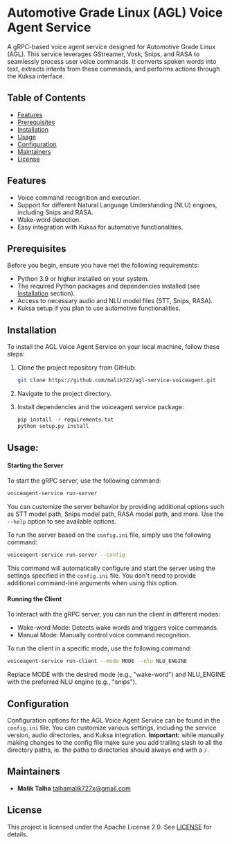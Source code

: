 # Automotive Grade Linux (AGL) Voice Agent Service
A gRPC-based voice agent service designed for Automotive Grade Linux (AGL). This service leverages GStreamer, Vosk, Snips, and RASA to seamlessly process user voice commands. It converts spoken words into text, extracts intents from these commands, and performs actions through the Kuksa interface.

## Table of Contents
- [Features](#features)
- [Prerequisites](#prerequisites)
- [Installation](#installation)
- [Usage](#usage)
- [Configuration](#configuration)
- [Maintainers](#maintainers)
- [License](#license)

## Features
- Voice command recognition and execution.
- Support for different Natural Language Understanding (NLU) engines, including Snips and RASA.
- Wake-word detection.
- Easy integration with Kuksa for automotive functionalities.

## Prerequisites
Before you begin, ensure you have met the following requirements:

- Python 3.9 or higher installed on your system.
- The required Python packages and dependencies installed (see [Installation](#installation) section).
- Access to necessary audio and NLU model files (STT, Snips, RASA).
- Kuksa setup if you plan to use automotive functionalities.

## Installation
To install the AGL Voice Agent Service on your local machine, follow these steps:

1. Clone the project repository from GitHub:

   ```bash
   git clone https://github.com/malik727/agl-service-voiceagent.git
   ```
2. Navigate to the project directory.
3. Install dependencies and the voiceagent service package:
   ```bash
   pip install -r requirements.txt
   python setup.py install
   ```

## Usage:
#### Starting the Server
To start the gRPC server, use the following command:

```bash
voiceagent-service run-server
```

You can customize the server behavior by providing additional options such as STT model path, Snips model path, RASA model path, and more. Use the `--help` option to see available options.

To run the server based on the `config.ini` file, simply use the following command:

```bash
voiceagent-service run-server --config
```

This command will automatically configure and start the server using the settings specified in the `config.ini` file. You don't need to provide additional command-line arguments when using this option.

#### Running the Client
To interact with the gRPC server, you can run the client in different modes:
- Wake-word Mode: Detects wake words and triggers voice commands.
- Manual Mode: Manually control voice command recognition.

To run the client in a specific mode, use the following command:

```bash
voiceagent-service run-client --mode MODE --nlu NLU_ENGINE
```
Replace MODE with the desired mode (e.g., "wake-word") and NLU_ENGINE with the preferred NLU engine (e.g., "snips").

## Configuration
Configuration options for the AGL Voice Agent Service can be found in the `config.ini` file. You can customize various settings, including the service version, audio directories, and Kuksa integration. **Important:** while manually making changes to the config file make sure you add trailing slash to all the directory paths, ie. the paths to directories should always end with a `/`. 

## Maintainers
- **Malik Talha** <talhamalik727x@gmail.com>

## License
This project is licensed under the Apache License 2.0. See [LICENSE](LICENSE) for details.